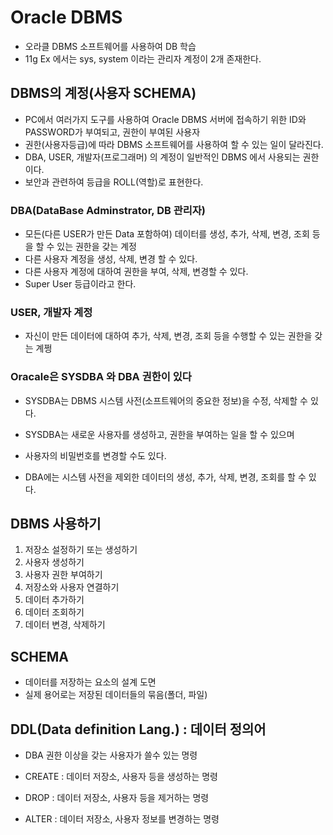 # Oracle DBMS
* 오라클 DBMS 소프트웨어를 사용하여 DB 학습
* 11g Ex 에서는 sys, system 이라는 관리자 계정이 2개 존재한다.

## DBMS의 계정(사용자 SCHEMA)
* PC에서 여러가지 도구를 사용하여 Oracle DBMS 서버에 접속하기 위한 ID와 PASSWORD가 부여되고, 권한이 부여된 사용자
* 권한(사용자등급)에 따라 DBMS 소프트웨어를 사용하여 할 수 있는 일이 달라진다.
* DBA, USER, 개발자(프로그래머) 의 계정이 일반적인 DBMS 에서 사용되는 권한이다.
* 보안과 관련하여 등급을 ROLL(역할)로 표현한다.

### DBA(DataBase Adminstrator, DB 관리자)
* 모든(다른 USER가 만든 Data 포함하여) 데이터를 생성, 추가, 삭제, 변경, 조회 등을 할 수 있는 권한을 갖는 계정  
* 다른 사용자 계정을 생성, 삭제, 변경 할 수 있다.
* 다른 사용자 계정에 대하여 권한을 부여, 삭제, 변경할 수 있다.
* Super User 등급이라고 한다.

### USER, 개발자 계정
* 자신이 만든 데이터에 대하여 추가, 삭제, 변경, 조회 등을 수행할 수 있는 권한을 갖는 계쩡

### Oracale은 SYSDBA 와 DBA 권한이 있다
* SYSDBA는 DBMS 시스템 사전(소프트웨어의 중요한 정보)을 수정, 삭제할 수 있다.
* SYSDBA는 새로운 사용자를 생성하고, 권한을 부여하는 일을 할 수 있으며
* 사용자의 비밀번호를 변경할 수도 있다.

* DBA에는 시스템 사전을 제외한 데이터의 생성, 추가, 삭제, 변경, 조회를 할 수 있다.

## DBMS 사용하기 
1. 저장소 설정하기 또는 생성하기
2. 사용자 생성하기
3. 사용자 권한 부여하기
4. 저장소와 사용자 연결하기
5. 데이터 추가하기
6. 데이터 조회하기
7. 데이터 변경, 삭제하기

## SCHEMA
* 데이터를 저장하는 요소의 설계 도면
* 실제 용어로는 저장된 데이터들의 묶음(폴더, 파일)

## DDL(Data definition Lang.) : 데이터 정의어
* DBA 권한 이상을 갖는 사용자가 쓸수 있는 명령

* CREATE : 데이터 저장소, 사용자 등을 생성하는 명령
* DROP : 데이터 저장소, 사용자 등을 제거하는 명령
* ALTER : 데이터 저장소, 사용자 정보를 변경하는 명령




